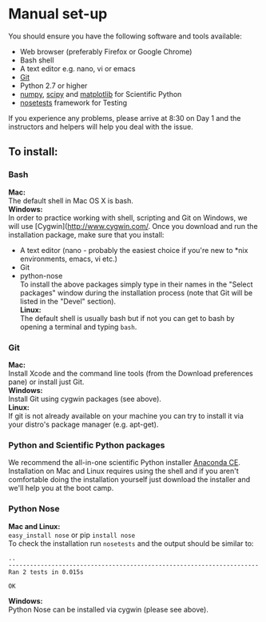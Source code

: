# Manual set-up

You should ensure you have the following software and tools available: 

* Web browser (preferably Firefox or Google Chrome)
* Bash shell
* A text editor e.g. nano, vi or emacs
* [Git](http://git-scm.com/)
* Python 2.7 or higher
* [numpy](http://numpy.scipy.org/), [scipy](http://scipy.org) and [matplotlib](ttp://matplotlib.org/) for Scientific Python
* [nosetests](https://nose.readthedocs.org/en/latest/) framework for Testing

If you experience any problems, please arrive at 8:30 on Day 1 and the instructors and helpers will help you deal with the issue. 

## To install:

### Bash    
**Mac:**  
The default shell in Mac OS X is bash.  
**Windows:**  
In order to practice working with shell, scripting and Git on Windows, we will use [Cygwin](http://www.cygwin.com/.
Once you download and run the installation package, make sure that you install:
* A text editor (nano - probably the easiest choice if you're new to *nix environments, emacs, vi etc.)
* Git
* python-nose  
To install the above packages simply type in their names in the "Select packages" window during the installation process (note that Git will be listed in the "Devel" section).  
**Linux:**  
The default shell is usually bash but if not you can get to bash by opening a terminal and typing `bash`.

### Git  
**Mac:**   
Install Xcode and the command line tools (from the Download preferences pane) or install just Git.  
**Windows:**  
Install Git using cygwin packages (see above).  
**Linux:**  
If git is not already available on your machine you can try to install it via your distro's package manager (e.g. apt-get).


### Python and Scientific Python packages  
We recommend the all-in-one scientific Python installer [Anaconda CE](http://continuum.io/anacondace.html). Installation on Mac and Linux requires using the shell and if you aren't comfortable doing the installation yourself just download the installer and we'll help you at the boot camp.

### Python Nose  
 **Mac and Linux:**  
`easy_install nose` or pip `install nose`  
To check the installation run `nosetests` and the output should be similar to:

    ..
    ----------------------------------------------------------------------
    Ran 2 tests in 0.015s

    OK

**Windows:**  
Python Nose can be installed via cygwin (please see above).

   
